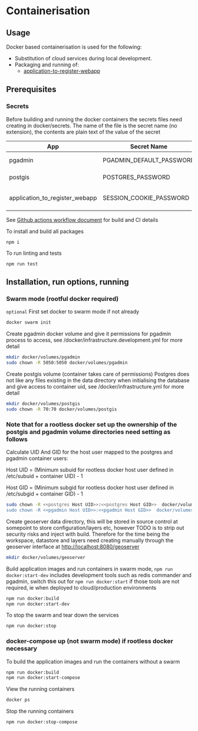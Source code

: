 # Containerisation

## Usage

Docker based containerisation is used for the following:

* Substitution of cloud services during local development.
* Packaging and running of:
  * [application-to-register-webapp](../packages/application-to-register-webapp)

## Prerequisites

### Secrets

Before building and running the docker containers the secrets files need creating in docker/secrets.
The name of the file is the secret name (no extension), the contents are plain text of the value of the secret

| App | Secret Name | Notes |
| ----------- | ----------- | ----------- |
| pgadmin | PGADMIN_DEFAULT_PASSWORD | ----------- |
| postgis | POSTGRES_PASSWORD | ----------- |
| application_to_register_webapp | SESSION_COOKIE_PASSWORD | minimum 32 characters |

See [Github actions workflow document](../.github/workflows/build.yaml) for build and CI details

To install and build all packages

`npm i`

To run linting and tests

`npm run test`

## Installation, run options, running

### Swarm mode (rootful docker required)

`optional` First set docker to swarm mode if not already

```bash
docker swarm init
```

Create pgadmin docker volume and give it permissions for pgadmin process to access, see /docker/infrastructure.development.yml for more detail

```bash
mkdir docker/volumes/pgadmin
sudo chown -R 5050:5050 docker/volumes/pgadmin
```

Create postgis volume (container takes care of permissions)
Postgres does not like any files existing in the data directory when initialising the database and give access to container uid, see /docker/infrastructure.yml for more detail

```bash
mkdir docker/volumes/postgis
sudo chown -R 70:70 docker/volumes/postgis
```

### Note that for a rootless docker set up the ownership of the postgis and pgadmin volume directories need setting as follows

Calculate UID And GID for the host user mapped to the postgres and pgadmin container users:

Host UID = (Minimum subuid for rootless docker host user defined in /etc/subuid + container UID) - 1

Host GID = (Minimum subgid for rootless docker host user defined in /etc/subgid + container GID) - 1

```bash
sudo chown -R <<postgres Host UID>>:<<postgres Host GID>>  docker/volumes/postgis
sudo chown -R <<pgadmin Host UID>>:<<pgadmin Host GID>>  docker/volumes/pgadmin
```

Create geoserver data directory, this will be stored in source control at somepoint to store configuration/layers etc, however TODO is to strip out security risks and inject with build.
Therefore for the time being the workspace, datastore and layers need creating manually through the geoserver interface at <http://localhost:8080/geoserver>

```bash
mkdir docker/volumes/geoserver
```

Build application images and run containers in swarm mode, `npm run docker:start-dev` includes development tools such as redis commander and pgadmin, switch this out for `npm run docker:start` if those tools are not required, ie when deployed to cloud/production environments

```bash
npm run docker:build
npm run docker:start-dev
```

To stop the swarm and tear down the services

```bash
npm run docker:stop
```

### docker-compose up (not swarm mode) if rootless docker necessary

To build the application images and run the containers without a swarm

```bash
npm run docker:build
npm run docker:start-compose
```

View the running containers

```bash
docker ps
```

Stop the running containers

```bash
npm run docker:stop-compose
```
